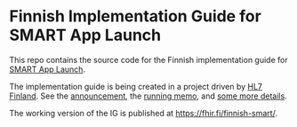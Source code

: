 # Finnish Implementation Guide for SMART App Launch

This repo contains the source code for the Finnish implementation guide for [SMART App Launch](https://www.hl7.org/fhir/smart-app-launch/).

The implementation guide is being created in a project driven by [HL7 Finland](https://www.hl7.fi).
See the [announcement](https://www.hl7.fi/hl7-fhir-profilointityo-kaynnistyy-tule-mukaan-vaikuttamaan-kansalliseen-tekemiseen/),
the [running memo](https://docs.google.com/document/d/1yNq6XMLhWJqi6OELQtWC1DFwdtD9CQulzVOfz-zZCko/edit#),
and [some more details](https://fhir.fi).

The working version of the IG is published at https://fhir.fi/finnish-smart/.
